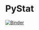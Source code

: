 # PyStat
[![Binder](https://mybinder.org/badge.svg)](https://mybinder.org/v2/gh/senigueve/PyStat/master?urlpath=lab)
